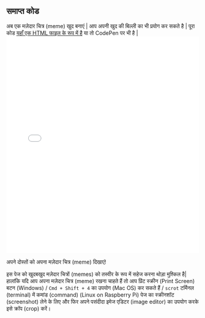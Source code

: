 ## समाप्त कोड

अब एक मज़ेदार चित्र (meme) खुद बनाएं | आप अपनी खुद की बिल्ली का भी प्रयोग कर सकते है | पूरा कोड [यहाँ एक HTML फाइल के रूप में है](resources/index.html) या तो CodePen पर भी है | <iframe height='567' scrolling='no' title='बिल्ली के मज़ेदार चित्रों (meme) का जनरेटर' src='//codepen.io/rpflaura/embed/NbbveK/?height=567&theme-id=0&default-tab=js,result&embed-version=2' frameborder='no' allowtransparency='true' allowfullscreen='true' style='width: 100%;'>See the Pen <a href='https://codepen.io/rpflaura/pen/NbbveK/'>Cat Meme Generator</a> by Laura Sach (<a href='https://codepen.io/rpflaura'>@rpflaura</a>) on <a href='https://codepen.io'>CodePen</a>.
</iframe>

अपने दोस्तों को अपना मज़ेदार चित्र (meme) दिखाएं!

इस पेज को खुदबखुद मज़ेदार चित्रों (memes) को तस्वीर के रूप में सहेज करना थोड़ा मुश्किल है| हालांकि यदि आप अपना मज़ेदार चित्र (meme) रखना चाहते हैं तो आप प्रिंट स्क्रीन (Print Screen) बटन (Windows) / `Cmd + Shift + 4` का उपयोग (Mac OS) कर सकते हैं / `scrot` टर्मिनल (terminal) में कमांड (command) (Linux on Raspberry Pi) पेज का स्क्रीनशॉट (screenshot) लेने के लिए और फिर अपने पसंदीदा इमेज एडिटर (image editor) का उपयोग करके इसे क्रॉप (crop) करें।
